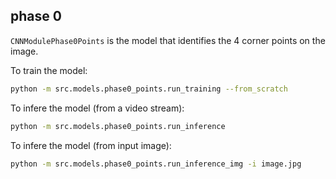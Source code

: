 ## phase 0

`CNNModulePhase0Points` is the model that identifies the 4 corner points on the image.

To train the model:

```bash
python -m src.models.phase0_points.run_training --from_scratch
```

To infere the model (from a video stream):

```bash
python -m src.models.phase0_points.run_inference
```

To infere the model (from input image):

```bash
python -m src.models.phase0_points.run_inference_img -i image.jpg
```
